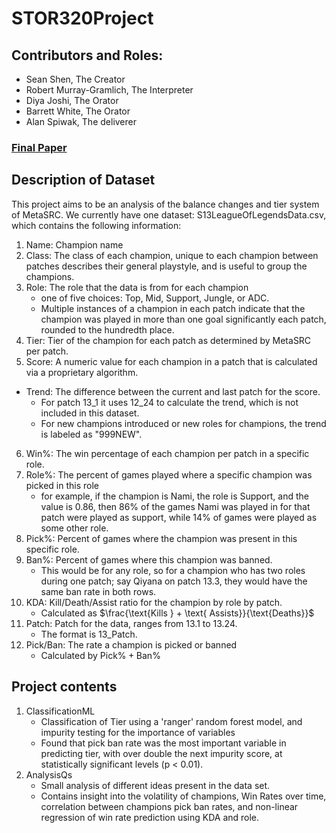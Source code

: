 # STOR320Project

## Contributors and Roles:
- Sean Shen, The Creator
- Robert Murray-Gramlich, The Interpreter
- Diya Joshi, The Orator
- Barrett White, The Orator
- Alan Spiwak, The deliverer
 
### [Final Paper](https://sean0418.github.io/STOR320FinalPaper.github.io/)

## Description of Dataset
This project aims to be an analysis of the balance changes and tier system of MetaSRC. We currently have one dataset: S13LeagueOfLegendsData.csv, which contains the following information:
1. Name: Champion name
2. Class: The class of each champion, unique to each champion between patches describes their general playstyle, and is useful to group the champions.
3. Role: The role that the data is from for each champion
    - one of five choices: Top, Mid, Support, Jungle, or ADC. 
    - Multiple instances of a champion in each patch indicate that the champion was played in more than one goal significantly each patch, rounded to the hundredth place.
4. Tier: Tier of the champion for each patch as determined by MetaSRC per patch. 
5. Score: A numeric value for each champion in a patch that is calculated via a proprietary algorithm.
- Trend: The difference between the current and last patch for the score.
    - For patch 13_1 it uses 12_24 to calculate the trend, which is not included in this dataset.
    - For new champions introduced or new roles for champions, the trend is labeled as "999NEW".
6. Win%: The win percentage of each champion per patch in a specific role.
7. Role%: The percent of games played where a specific champion was picked in this role
    - for example, if the champion is Nami, the role is Support, and the value is 0.86, then 86% of the games Nami was played in for that patch were played as support, while 14% of games were played as some other role.
8.  Pick%: Percent of games where the champion was present in this specific role.
9. Ban%: Percent of games where this champion was banned.
    - This would be for any role, so for a champion who has two roles during one patch; say Qiyana on patch 13.3, they would have the same ban rate in both rows.
10. KDA: Kill/Death/Assist ratio for the champion by role by patch.
    - Calculated as $\frac{\text{Kills } + \text{ Assists}}{\text{Deaths}}$
11. Patch: Patch for the data, ranges from 13.1 to 13.24.
    - The format is 13_Patch.
12. Pick/Ban: The rate a champion is picked or banned
    - Calculated by $\text{Pick\%} + \text{Ban\%}$

## Project contents
1. ClassificationML
    - Classification of Tier using a 'ranger' random forest model, and impurity testing for the importance of variables
    - Found that pick ban rate was the most important variable in predicting tier, with over double the next impurity score, at statistically significant levels (p < 0.01).
2. AnalysisQs
    - Small analysis of different ideas present in the data set.
    - Contains insight into the volatility of champions, Win Rates over time, correlation between champions pick ban rates, and non-linear regression of win rate prediction using KDA and role.
